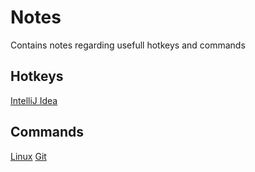 # Notes
Contains notes regarding usefull hotkeys and commands

## Hotkeys
[IntelliJ Idea](intellijHotkeys.md)

## Commands
[Linux](linux.md)
[Git](git.md)
